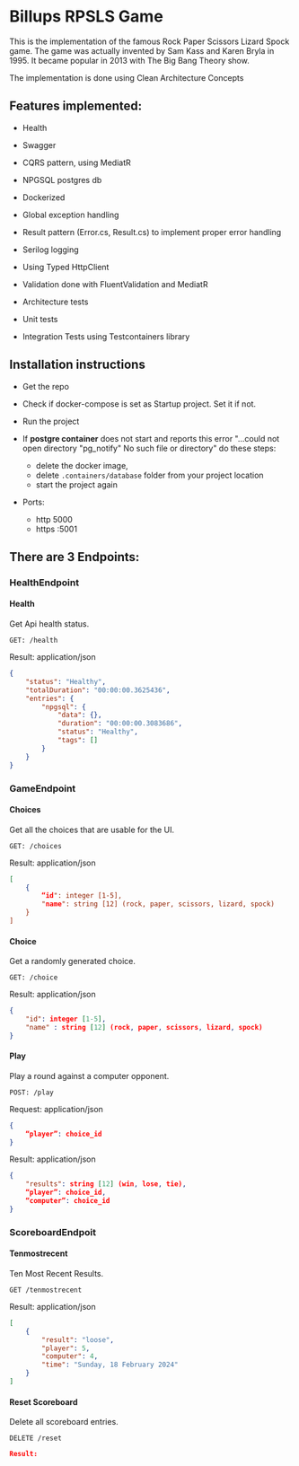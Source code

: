 # Billups RPSLS Game 
This is the implementation of the famous Rock Paper Scissors Lizard Spock game. The game was actually invented by Sam Kass and Karen Bryla in 1995. It became popular in 2013 with The Big Bang Theory show.

The implementation is done using Clean  Architecture Concepts 

## Features implemented:

- Health
- Swagger
- CQRS pattern, using MediatR
- NPGSQL postgres db
- Dockerized
- Global exception handling
- Result pattern (Error.cs, Result.cs) to implement proper error handling
- Serilog logging
- Using Typed HttpClient        
- Validation done with FluentValidation and MediatR

- Architecture tests
- Unit tests
- Integration Tests using Testcontainers library


## Installation instructions
- Get the repo
- Check if docker-compose is set as Startup project. Set it if not.  
- Run the project
- If **postgre container** does not start and reports this error "...could not open directory "pg_notify" No such file or directory" do  these steps:
	- delete the docker image,
 	- delete  ```.containers/database``` folder from your project location
  	- start the project again

- Ports:
    - http 5000
    - https :5001

## There are 3 Endpoints:

### HealthEndpoint

#### Health
Get Api health status.

```GET: /health```

Result: application/json

```json
{
	"status": "Healthy",
	"totalDuration": "00:00:00.3625436",
	"entries": {
		"npgsql": {
			"data": {},
			"duration": "00:00:00.3083686",
			"status": "Healthy",
			"tags": []
		}
	}
}
```    

### GameEndpoint

#### Choices
Get all the choices that are usable for the UI.

```GET: /choices```

Result: application/json

```json
[
    {
	    “id": integer [1-5],
	    "name": string [12] (rock, paper, scissors, lizard, spock)
    }
]
```

#### Choice
Get a randomly generated choice.

```GET: /choice```

Result: application/json

```json
{
    "id": integer [1-5],
    "name" : string [12] (rock, paper, scissors, lizard, spock)
}
```

#### Play
Play a round against a computer opponent.

```POST: /play```

Request: application/json

```json
{
	“player”: choice_id
}
```

Result: application/json
  
```json
{
    "results": string [12] (win, lose, tie),
    “player”: choice_id,
    “computer”: choice_id
}
```
### ScoreboardEndpoit

#### Tenmostrecent
Ten Most Recent Results.

```GET /tenmostrecent```

Result: application/json

```json
[
	{
		"result": "loose",
		"player": 5,
		"computer": 4,
		"time": "Sunday, 18 February 2024"
	}
]
```

#### Reset Scoreboard
Delete all scoreboard entries.

```DELETE /reset```
```json
Result:
```
